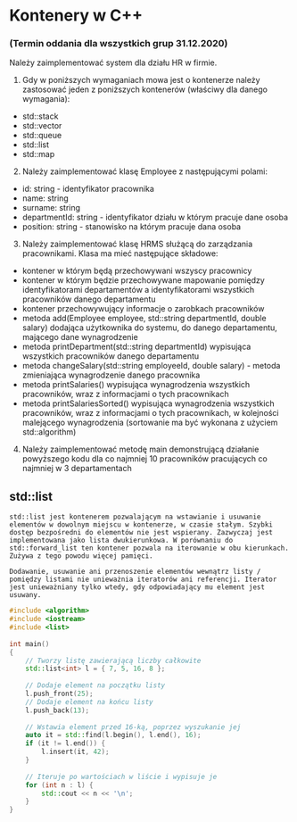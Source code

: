 # Kontenery w C++

### (Termin oddania dla wszystkich grup 31.12.2020)

Należy zaimplementować system dla działu HR w firmie.
1. Gdy w poniższych wymaganiach mowa jest o kontenerze należy zastosować
jeden z poniższych kontenerów (właściwy dla danego wymagania):
- std::stack
- std::vector
- std::queue
- std::list
- std::map
2. Należy zaimplementować klasę Employee z następującymi polami:
- id: string - identyfikator pracownika
- name: string
- surname: string
- departmentId: string - identyfikator działu w którym pracuje dane osoba
- position: string - stanowisko na którym pracuje dana osoba
3. Należy zaimplementować klasę HRMS służącą do zarządzania pracownikami.
Klasa ma mieć następujące składowe:
- kontener w którym będą przechowywani wszyscy pracownicy
- kontener w którym będzie przechowywane mapowanie pomiędzy identyfikatorami departamentów a identyfikatorami wszystkich pracowników danego departamentu
- kontener przechowywujący informacje o zarobkach pracowników
- metoda add(Employee employee, std::string departmentId, double salary) dodająca użytkownika do systemu, do danego departamentu, mającego dane wynagrodzenie
- metoda printDepartment(std::string departmentId) wypisująca wszystkich pracowników danego departamentu
- metoda changeSalary(std::string employeeId, double salary) - metoda zmieniająca wynagrodzenie danego pracownika
- metoda printSalaries() wypisująca wynagrodzenia wszystkich pracowników, wraz z informacjami o tych pracownikach
- metoda printSalariesSorted() wypisująca wynagrodzenia wszystkich pracowników, wraz z informacjami o tych pracownikach, w kolejności malejącego wynagrodzenia (sortowanie ma być wykonana z użyciem std::algorithm)
4. Należy zaimplementować metodę main demonstrującą działanie powyższego kodu dla co najmniej 10 pracowników pracujących co najmniej w 3 departamentach

## std::list

```
std::list jest kontenerem pozwalającym na wstawianie i usuwanie elementów w dowolnym miejscu w kontenerze, w czasie stałym. Szybki dostęp bezpośredni do elementów nie jest wspierany. Zazwyczaj jest implementowana jako lista dwukierunkowa. W porównaniu do std::forward_list ten kontener pozwala na iterowanie w obu kierunkach. Zużywa z tego powodu więcej pamięci.

Dodawanie, usuwanie ani przenoszenie elementów wewnątrz listy / pomiędzy listami nie unieważnia iteratorów ani referencji. Iterator jest unieważniany tylko wtedy, gdy odpowiadający mu element jest usuwany.
```

```cpp
#include <algorithm>
#include <iostream>
#include <list>
 
int main()
{
    // Tworzy listę zawierającą liczby całkowite
    std::list<int> l = { 7, 5, 16, 8 };
 
    // Dodaje element na początku listy
    l.push_front(25);
    // Dodaje element na końcu listy
    l.push_back(13);
 
    // Wstawia element przed 16-ką, poprzez wyszukanie jej
    auto it = std::find(l.begin(), l.end(), 16);
    if (it != l.end()) {
        l.insert(it, 42);
    }
 
    // Iteruje po wartościach w liście i wypisuje je
    for (int n : l) {
        std::cout << n << '\n';
    }
}
```
